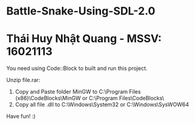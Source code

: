 # Battle-Snake-Using-SDL-2.0
# Thái Huy Nhật Quang - MSSV: 16021113

You need using Code::Block to built and run this project.

Unzip file.rar:
  1. Copy and Paste folder MinGW to C:\Program Files (x86)\CodeBlocks\MinGW or C:\Program Files\CodeBlocks\
  2. Copy all file .dll to C:\Windows\System32 or C:\Windows\SysWOW64

Have fun! :) 
